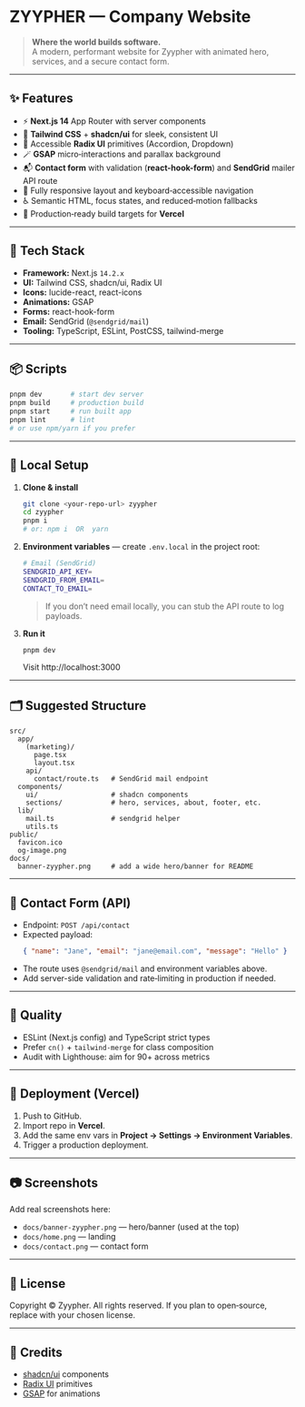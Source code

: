 # ZYYPHER — Company Website

> **Where the world builds software.**  
> A modern, performant website for Zyypher with animated hero, services, and a secure contact form.

---

## ✨ Features

- ⚡️ **Next.js 14** App Router with server components
- 🎨 **Tailwind CSS** + **shadcn/ui** for sleek, consistent UI
- 🧭 Accessible **Radix UI** primitives (Accordion, Dropdown)
- 🪄 **GSAP** micro‑interactions and parallax background
- 📬 **Contact form** with validation (**react-hook-form**) and **SendGrid** mailer API route
- 📱 Fully responsive layout and keyboard‑accessible navigation
- ♿️ Semantic HTML, focus states, and reduced‑motion fallbacks
- 🚀 Production‑ready build targets for **Vercel**

---

## 🧰 Tech Stack

- **Framework:** Next.js `14.2.x`
- **UI:** Tailwind CSS, shadcn/ui, Radix UI
- **Icons:** lucide-react, react-icons
- **Animations:** GSAP
- **Forms:** react-hook-form
- **Email:** SendGrid (`@sendgrid/mail`)
- **Tooling:** TypeScript, ESLint, PostCSS, tailwind-merge

---

## 📦 Scripts

```bash
pnpm dev       # start dev server
pnpm build     # production build
pnpm start     # run built app
pnpm lint      # lint
# or use npm/yarn if you prefer
```

---

## 🔧 Local Setup

1. **Clone & install**
   ```bash
   git clone <your-repo-url> zyypher
   cd zyypher
   pnpm i
   # or: npm i  OR  yarn
   ```

2. **Environment variables** — create `.env.local` in the project root:

   ```bash
   # Email (SendGrid)
   SENDGRID_API_KEY=
   SENDGRID_FROM_EMAIL=
   CONTACT_TO_EMAIL=
   ```

   > If you don’t need email locally, you can stub the API route to log payloads.

3. **Run it**
   ```bash
   pnpm dev
   ```
   Visit http://localhost:3000

---

## 🗂️ Suggested Structure

```
src/
  app/
    (marketing)/
      page.tsx
      layout.tsx
    api/
      contact/route.ts   # SendGrid mail endpoint
  components/
    ui/                  # shadcn components
    sections/            # hero, services, about, footer, etc.
  lib/
    mail.ts              # sendgrid helper
    utils.ts
public/
  favicon.ico
  og-image.png
docs/
  banner-zyypher.png     # add a wide hero/banner for README
```

---

## 📮 Contact Form (API)

- Endpoint: `POST /api/contact`
- Expected payload:
  ```json
  { "name": "Jane", "email": "jane@email.com", "message": "Hello" }
  ```
- The route uses `@sendgrid/mail` and environment variables above.
- Add server-side validation and rate‑limiting in production if needed.

---

## 🧪 Quality

- ESLint (Next.js config) and TypeScript strict types
- Prefer `cn()` + `tailwind-merge` for class composition
- Audit with Lighthouse: aim for 90+ across metrics

---

## 🚀 Deployment (Vercel)

1. Push to GitHub.
2. Import repo in **Vercel**.
3. Add the same env vars in **Project → Settings → Environment Variables**.
4. Trigger a production deployment.

---

## 📷 Screenshots

Add real screenshots here:
- `docs/banner-zyypher.png` — hero/banner (used at the top)
- `docs/home.png` — landing
- `docs/contact.png` — contact form

---

## 📝 License

Copyright © Zyypher. All rights reserved.
If you plan to open‑source, replace with your chosen license.

---

## 🙌 Credits

- [shadcn/ui](https://ui.shadcn.com/) components
- [Radix UI](https://www.radix-ui.com/) primitives
- [GSAP](https://greensock.com/gsap/) for animations
